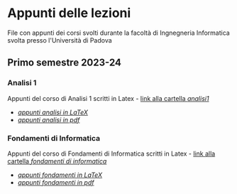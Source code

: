 # Appunti delle lezioni
File con appunti dei corsi svolti durante la facoltà di Ingnegneria Informatica svolta presso l'Università di Padova

## Primo semestre 2023-24
### Analisi 1
Appunti del corso di Analisi 1 scritti in Latex - [link alla cartella _analisi1_](23-24_analisi%201/)
* [_appunti analisi in LaTeX_](23-24_analisi%201/analisi1.tex)
* [_appunti analisi in pdf_](23-24_analisi%201/analisi1.pdf)

### Fondamenti di Informatica
Appunti del corso di Fondamenti di Informatica scritti in Latex - [link alla cartella _fondamenti di informatica_](23-24_fondamenti%20di%20informatica/)
* [_appunti fondamenti in LaTeX_](23-24_fondamenti%20di%20informatica/fondamenti.tex)
* [_appunti fondamenti in pdf_](23-24_fondamenti%20di%20informatica/fondamenti.pdf)

<!-- ## Secondo semestre 2023-24
### Algebra Lineare...
...

### Architetture degli elaboratori ...
...

### Fisica ...
... -->
